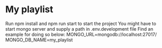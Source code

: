 # My playlist

Run npm install and npm run start to start the project
You might have to start mongo server and supply a path in .env.development file
Find an example for doing so below:
MONGO_URL=mongodb://localhost:27017/
MONGO_DB_NAME=my_playlist